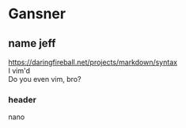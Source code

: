 # Gansner  
## name jeff  
https://daringfireball.net/projects/markdown/syntax  
I vim'd  
Do you even vim, bro?  
### header  
nano  


